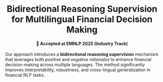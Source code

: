 <h1 align="center">Bidirectional Reasoning Supervision for Multilingual Financial Decision Making</h1>
<h4 align="center">📄 Accepted at <strong>EMNLP 2025 (Industry Track)</strong></h4>

Our approach introduces a **bidirectional reasoning supervision** mechanism that leverages both *positive* and *negative rationales* to enhance financial decision-making across multiple languages. The method significantly improves interpretability, robustness, and cross-lingual generalization in financial NLP tasks.


